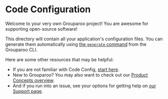 # Code Configuration

Welcome to your very own Grouparoo project! You are awesome for supporting open-source software!

This directory will contain all your application's configuration files. You can generate them automatically using [the `generate` command](https://www.grouparoo.com/docs/cli/config#generate) from the Grouparoo CLI.

Here are some other resources that may be helpful:

- If you are not familiar with Code Config, [start here](https://www.grouparoo.com/docs/config/code-config).
- New to Grouparoo? You may also want to check out our [Product Concepts overview](https://www.grouparoo.com/docs/getting-started/product-concepts).
- And if you run into an issue, see your options for getting help on [our Support page](https://www.grouparoo.com/docs/support).
